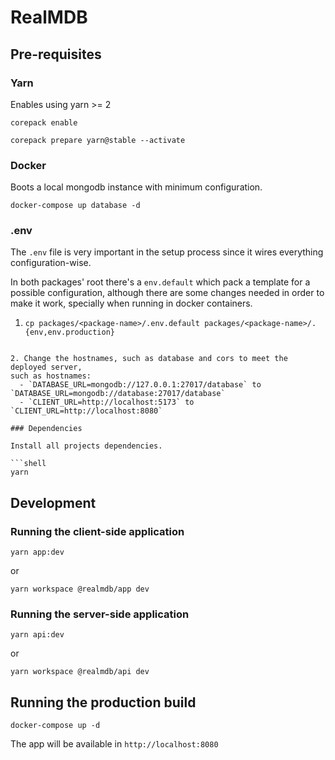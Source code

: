 # RealMDB

## Pre-requisites

### Yarn

Enables using yarn >= 2

```shell
corepack enable
```

```shell
corepack prepare yarn@stable --activate
```

### Docker

Boots a local mongodb instance with minimum configuration.

```shell
docker-compose up database -d
```

### .env

The `.env` file is very important in the setup process since it wires
everything configuration-wise.

In both packages' root there's a `env.default` which pack a template for a
possible configuration, although there are some changes needed in order to make
it work, specially when running in docker containers.

1. ```shell
   cp packages/<package-name>/.env.default packages/<package-name>/.{env,env.production}
   ```

````

2. Change the hostnames, such as database and cors to meet the deployed server,
such as hostnames:
  - `DATABASE_URL=mongodb://127.0.0.1:27017/database` to `DATABASE_URL=mongodb://database:27017/database`
  - `CLIENT_URL=http://localhost:5173` to `CLIENT_URL=http://localhost:8080`

### Dependencies

Install all projects dependencies.

```shell
yarn
````

## Development

### Running the client-side application

```shell
yarn app:dev
```

or

```shell
yarn workspace @realmdb/app dev
```

### Running the server-side application

```shell
yarn api:dev
```

or

```shell
yarn workspace @realmdb/api dev
```

## Running the production build

```shell
docker-compose up -d
```

The app will be available in `http://localhost:8080`
